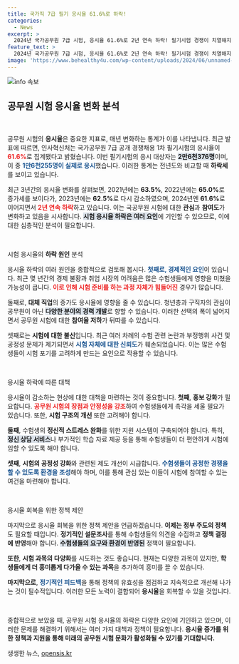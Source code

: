 ```yaml
---
title: 국가직 7급 필기 응시율 61.6%로 하락!
categories:
  - News
excerpt: >
  2024년 국가공무원 7급 시험, 응시율 61.6%로 2년 연속 하락! 필기시험 경쟁이 치열해지는 가운데, 수험생들은 어떤 전략을 세울까?
feature_text: >
  2024년 국가공무원 7급 시험, 응시율 61.6%로 2년 연속 하락! 필기시험 경쟁이 치열해지는 가운데, 수험생들은 어떤 전략을 세울까?
image: 'https://www.behealthy4u.com/wp-content/uploads/2024/06/unnamed-file.png'
---
```


<p><img src="https://www.behealthy4u.com/wp-content/uploads/2024/06/unnamed-file.png" alt="info 속보" /></p>

<h2 data-ke-size="size26">공무원 시험 응시율 변화 분석</h2>

<p data-ke-size="size16">&nbsp;</p>

<p>공무원 시험의 <b>응시율</b>은 중요한 지표로, 매년 변화하는 통계가 이를 나타냅니다. 최근 발표에 따르면, 인사혁신처는 국가공무원 7급 공개 경쟁채용 1차 필기시험의 응시율이 <b><span style="color: #ee2323;">61.6%</span></b>로 집계됐다고 밝혔습니다. 이번 필기시험의 응시 대상자는 <b><span style="background-color: #21538527;">2만6천376명</span></b>이며, 이 중 <b><span style="color: #1a5490;">1만6천255명이 실제로 응시</span></b>했습니다. 이러한 통계는 전년도와 비교할 때 <b>하락세</b>를 보이고 있습니다. </p>

<p>최근 3년간의 응시율 변화를 살펴보면, 2021년에는 <b>63.5%</b>, 2022년에는 <b>65.0%</b>로 증가세를 보이다가, 2023년에는 <b>62.5%</b>로 다시 감소하였으며, 2024년엔 <b>61.6%</b>로 이어지면서 <b><span style="color: #ee2323;">2년 연속 하락</span></b>하고 있습니다. 이는 국공무원 시험에 대한 <b>관심</b>과 <b>참여도</b>가 변화하고 있음을 시사합니다. <b><span style="background-color: #21538527;">시험 응시율 하락은 여러 요인</span></b>에 기인할 수 있으므로, 이에 대한 심층적인 분석이 필요합니다.</p>

<p data-ke-size="size16">&nbsp;</p>

<p>시험 응시율의 <b>하락 원인</b> 분석</p>

<p>응시율 하락의 여러 원인을 종합적으로 검토해 봅시다. <b><span style="color: #1a5490;">첫째로, 경제적인 요인</span></b>이 있습니다. 최근 몇 년간의 경제 불황과 취업 시장의 어려움은 많은 수험생들에게 영향을 미쳤을 가능성이 큽니다. <b><span style="color: #ee2323;">이로 인해 시험 준비를 하는 과정 자체가 힘들어진</span></b> 경우가 많습니다.  </p>

<p>둘째로, <b>대체 직업</b>의 증가도 응시율에 영향을 줄 수 있습니다. 청년층과 구직자의 관심이 공무원이 아닌 <b><span style="background-color: #21538527;">다양한 분야의 경력 개발</span></b>로 향할 수 있습니다. 이러한 선택의 폭이 넓어지면서 공무원 시험에 대한 <b>참여율 저하</b>가 뒤따를 수 있습니다. </p>

<p>셋째로는 <b>시험에 대한 불신</b>입니다. 최근 여러 차례의 수험 관련 논란과 부정행위 사건 및 공정성 문제가 제기되면서 <b><span style="color: #1a5490;">시험 자체에 대한 신뢰도</span></b>가 훼손되었습니다. 이는 많은 수험생들이 시험 포기를 고려하게 만드는 요인으로 작용할 수 있습니다. </p>

<p data-ke-size="size16">&nbsp;</p>

<p>응시율 하락에 따른 대책</p>

<p>응시율이 감소하는 현상에 대한 대책을 마련하는 것이 중요합니다. <b>첫째</b>, <b>홍보 강화</b>가 필요합니다. <b><span style="color: #ee2323;">공무원 시험의 장점과 안정성을 강조</span></b>하여 수험생들에게 촉각을 세울 필요가 있습니다. 또한, <b>시험 구조의 개선</b> 또한 고려해야 합니다. </p>

<p><b>둘째</b>, 수험생의 <b>정신적 스트레스 완화</b>를 위한 지원 시스템이 구축되어야 합니다. 특히, <b><span style="background-color: #21538527;">정신 상담 서비스</span></b>나 부가적인 학습 자료 제공 등을 통해 수험생들이 더 편안하게 시험에 임할 수 있도록 해야 합니다. </p>

<p><b>셋째</b>, <b>시험의 공정성 강화</b>와 관련된 제도 개선이 시급합니다. <b><span style="color: #1a5490;">수험생들이 공정한 경쟁을 할 수 있도록 환경을 조성</span></b>해야 하며, 이를 통해 관심 있는 이들이 시험에 참여할 수 있는 여건을 마련해야 합니다. </p>

<p data-ke-size="size16">&nbsp;</p>

<p>응시율 회복을 위한 정책 제안</p>

<p>마지막으로 응시율 회복을 위한 정책 제안을 언급하겠습니다. <b>이제는 정부 주도의 정책</b>도 필요할 때입니다. <b>정기적인 설문조사</b>를 통해 수험생들의 의견을 수집하고 <b>정책 결정에 반영</b>해야 합니다. <b><span style="background-color: #21538527;">수험생들의 요구와 환경이 반영된</span></b> 정책이 필요합니다.</p>

<p><b>또한</b>, <b>시험 과목의 다양화</b>를 시도하는 것도 좋습니다. 현재는 다양한 과목이 있지만, <b>학생들에게 더 흥미롭게 다가올 수 있는 과목</b>을 추가하여 흥미를 끌 수 있습니다. </p>

<p><b>마지막으로</b>, <b><span style="color: #1a5490;">정기적인 피드백</span></b>을 통해 정책의 유효성을 점검하고 지속적으로 개선해 나가는 것이 필수적입니다. 이러한 모든 노력이 결합되어 <b>응시율</b>을 회복할 수 있을 것입니다.</p>

<p data-ke-size="size16">&nbsp;</p>

<p>종합적으로 보았을 때, 공무원 시험 응시율의 하락은 다양한 요인에 기인하고 있으며, 이러한 문제를 해결하기 위해서는 여러 가지 대책과 정책이 필요합니다. <b>응시율 증가를 위한 정책과 지원을 통해 미래의 공무원 시험 문화가 활성화될 수 있기를 기대합니다.</b></p>
생생한 뉴스, <a href="https://opensis.kr" rel="dofollow">opensis.kr</a>


